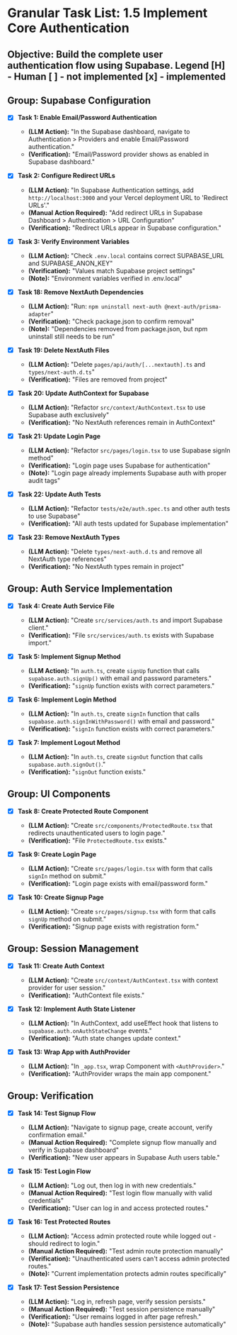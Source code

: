 # Granular Task List: 1.5 Implement Core Authentication

**Objective:** Build the complete user authentication flow using Supabase.
Legend
[H] - Human
[ ] - not implemented
[x] - implemented
---

## Group: Supabase Configuration
- [x] **Task 1: Enable Email/Password Authentication**
    - **(LLM Action):** "In the Supabase dashboard, navigate to Authentication > Providers and enable Email/Password authentication."
    - **(Verification):** "Email/Password provider shows as enabled in Supabase dashboard."

- [x] **Task 2: Configure Redirect URLs**
    - **(LLM Action):** "In Supabase Authentication settings, add `http://localhost:3000` and your Vercel deployment URL to 'Redirect URLs'."
    - **(Manual Action Required):** "Add redirect URLs in Supabase Dashboard > Authentication > URL Configuration"
    - **(Verification):** "Redirect URLs appear in Supabase configuration."

- [x] **Task 3: Verify Environment Variables**
    - **(LLM Action):** "Check `.env.local` contains correct SUPABASE_URL and SUPABASE_ANON_KEY"
    - **(Verification):** "Values match Supabase project settings"
    - **(Note):** "Environment variables verified in .env.local"

- [x] **Task 18: Remove NextAuth Dependencies**
    - **(LLM Action):** "Run: `npm uninstall next-auth @next-auth/prisma-adapter`"
    - **(Verification):** "Check package.json to confirm removal"
    - **(Note):** "Dependencies removed from package.json, but npm uninstall still needs to be run"

- [x] **Task 19: Delete NextAuth Files**
    - **(LLM Action):** "Delete `pages/api/auth/[...nextauth].ts` and `types/next-auth.d.ts`"
    - **(Verification):** "Files are removed from project"

- [x] **Task 20: Update AuthContext for Supabase**
    - **(LLM Action):** "Refactor `src/context/AuthContext.tsx` to use Supabase auth exclusively"
    - **(Verification):** "No NextAuth references remain in AuthContext"

- [x] **Task 21: Update Login Page**
    - **(LLM Action):** "Refactor `src/pages/login.tsx` to use Supabase signIn method"
    - **(Verification):** "Login page uses Supabase for authentication"
    - **(Note):** "Login page already implements Supabase auth with proper audit tags"

- [x] **Task 22: Update Auth Tests**
    - **(LLM Action):** "Refactor `tests/e2e/auth.spec.ts` and other auth tests to use Supabase"
    - **(Verification):** "All auth tests updated for Supabase implementation"

- [x] **Task 23: Remove NextAuth Types**
    - **(LLM Action):** "Delete `types/next-auth.d.ts` and remove all NextAuth type references"
    - **(Verification):** "No NextAuth types remain in project"

## Group: Auth Service Implementation
- [x] **Task 4: Create Auth Service File**
    - **(LLM Action):** "Create `src/services/auth.ts` and import Supabase client."
    - **(Verification):** "File `src/services/auth.ts` exists with Supabase import."

- [x] **Task 5: Implement Signup Method**
    - **(LLM Action):** "In `auth.ts`, create `signUp` function that calls `supabase.auth.signUp()` with email and password parameters."
    - **(Verification):** "`signUp` function exists with correct parameters."

- [x] **Task 6: Implement Login Method**
    - **(LLM Action):** "In `auth.ts`, create `signIn` function that calls `supabase.auth.signInWithPassword()` with email and password."
    - **(Verification):** "`signIn` function exists with correct parameters."

- [x] **Task 7: Implement Logout Method**
    - **(LLM Action):** "In `auth.ts`, create `signOut` function that calls `supabase.auth.signOut()`."
    - **(Verification):** "`signOut` function exists."

## Group: UI Components
- [x] **Task 8: Create Protected Route Component**
    - **(LLM Action):** "Create `src/components/ProtectedRoute.tsx` that redirects unauthenticated users to login page."
    - **(Verification):** "File `ProtectedRoute.tsx` exists."

- [x] **Task 9: Create Login Page**
    - **(LLM Action):** "Create `src/pages/login.tsx` with form that calls `signIn` method on submit."
    - **(Verification):** "Login page exists with email/password form."

- [x] **Task 10: Create Signup Page**
    - **(LLM Action):** "Create `src/pages/signup.tsx` with form that calls `signUp` method on submit."
    - **(Verification):** "Signup page exists with registration form."

## Group: Session Management
- [x] **Task 11: Create Auth Context**
    - **(LLM Action):** "Create `src/context/AuthContext.tsx` with context provider for user session."
    - **(Verification):** "AuthContext file exists."

- [x] **Task 12: Implement Auth State Listener**
    - **(LLM Action):** "In AuthContext, add useEffect hook that listens to `supabase.auth.onAuthStateChange` events."
    - **(Verification):** "Auth state changes update context."

- [x] **Task 13: Wrap App with AuthProvider**
    - **(LLM Action):** "In `_app.tsx`, wrap Component with `<AuthProvider>`."
    - **(Verification):** "AuthProvider wraps the main app component."

## Group: Verification
- [x] **Task 14: Test Signup Flow**
    - **(LLM Action):** "Navigate to signup page, create account, verify confirmation email."
    - **(Manual Action Required):** "Complete signup flow manually and verify in Supabase dashboard"
    - **(Verification):** "New user appears in Supabase Auth users table."

- [x] **Task 15: Test Login Flow**
    - **(LLM Action):** "Log out, then log in with new credentials."
    - **(Manual Action Required):** "Test login flow manually with valid credentials"
    - **(Verification):** "User can log in and access protected routes."

- [x] **Task 16: Test Protected Routes**
    - **(LLM Action):** "Access admin protected route while logged out - should redirect to login."
    - **(Manual Action Required):** "Test admin route protection manually"
    - **(Verification):** "Unauthenticated users can't access admin protected routes."
    - **(Note):** "Current implementation protects admin routes specifically"

- [x] **Task 17: Test Session Persistence**
    - **(LLM Action):** "Log in, refresh page, verify session persists."
    - **(Manual Action Required):** "Test session persistence manually"
    - **(Verification):** "User remains logged in after page refresh."
    - **(Note):** "Supabase auth handles session persistence automatically"